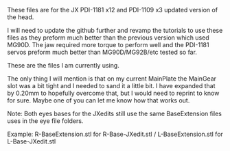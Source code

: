 These files are for the JX PDI-1181 x12 and PDI-1109 x3 updated version of the head. 

I will need to update the github further and revamp the tutorials to use these files as they preform much better than the previous version which used MG90D.
The jaw required more torque to perform well and the PDI-1181 servos preform much better than MG90D/MG92B/etc tested so far.

These are the files I am currently using. 

The only thing I will mention is that on my current MainPlate the MainGear slot was a bit tight and I needed to sand it a little bit. I have expanded that by 0.20mm to hopefully overcome that, but I would need to reprint to know for sure. Maybe one of you can let me know how that works out. 

Note: Both eyes bases for the JXedits still use the same BaseExtension files uses in the eye file folders.

Example: R-BaseExtension.stl for R-Base-JXedit.stl / L-BaseExtension.stl for L-Base-JXedit.stl
